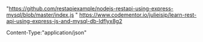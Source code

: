 "https://github.com/restapiexample/nodejs-restapi-using-express-mysql/blob/master/index.js " 
https://www.codementor.io/julieisip/learn-rest-api-using-express-js-and-mysql-db-ldflyx8g2

Content-Type:"application/json"